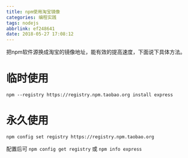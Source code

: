 ```yaml
---
title: npm使用淘宝镜像
categories: 编程实践
tags: nodejs
abbrlink: ef248641
date: 2018-05-27 17:08:12
---
```

把npm软件源换成淘宝的镜像地址，能有效的提高速度，下面说下具体方法。

# 临时使用

`npm --registry https://registry.npm.taobao.org install express`

# 永久使用

`npm config set registry https://registry.npm.taobao.org`

配置后可
`npm config get registry`
 或
`npm info express`
